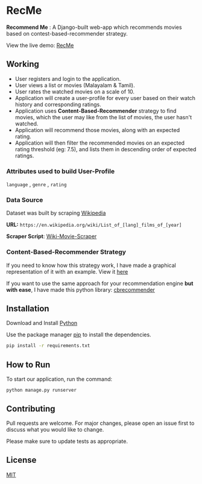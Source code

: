 # RecMe

__Recommend Me__ :  A Django-built web-app which recommends movies based on contest-based-recommender strategy.

View the live demo: [RecMe](https://rekme.herokuapp.com/)

## Working
- User registers and login to the application.
- User views a list or movies (Malayalam & Tamil).
- User rates the watched movies on a scale of 10.
- Application will create a user-profile for every user based on their watch history and corresponding ratings.
- Application uses __Content-Based-Recommender__ strategy to find movies, which the user may like from the list of movies, the user hasn't watched.
- Application will recommend those movies, along with an expected rating.
- Application will then filter the recommended movies on an expected rating threshold (eg: 7.5), and lists them in descending order of expected ratings.

### Attributes used to build User-Profile

`language` , `genre` , `rating`

### Data Source

Dataset was built by scraping [Wikipedia](https://en.wikipedia.org)

__URL:__ `https://en.wikipedia.org/wiki/List_of_[lang]_films_of_[year]`

__Scraper Script__: [Wiki-Movie-Scraper](https://github.com/mochatek/RecMe/blob/master/wiki_movie_scraper.py)

### Content-Based-Recommender Strategy

If you need to know how this strategy work, I have made a graphical representation of it with an example. View it [here](https://github.com/mochatek/RecMe/blob/master/cbr.png)

If you want to use the same approach for your recommendation engine __but with ease__, I have made this python library: [cbrecommender](https://github.com/mochatek/cbrecommender)

## Installation

Download and Install [Python](https://www.python.org/downloads/)

Use the package manager [pip](https://pip.pypa.io/en/stable/reference/pip_download/) to install the dependencies.

```bash
pip install -r requirements.txt
```

## How to Run

To start our application, run the command:

```
python manage.py runserver
```

## Contributing
Pull requests are welcome. For major changes, please open an issue first to discuss what you would like to change.

Please make sure to update tests as appropriate.

## License
[MIT](https://github.com/mochatek/RecMe/blob/master/LICENSE)
